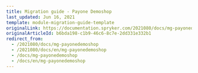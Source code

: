```yaml
---
title: Migration guide - Payone Demoshop
last_updated: Jun 16, 2021
template: module-migration-guide-template
originalLink: https://documentation.spryker.com/2021080/docs/mg-payonedemoshop
originalArticleId: b6bda198-c1b9-46c6-8c7e-2dd331e332b1
redirect_from:
  - /2021080/docs/mg-payonedemoshop
  - /2021080/docs/en/mg-payonedemoshop
  - /docs/mg-payonedemoshop
  - /docs/en/mg-payonedemoshop
---
```



